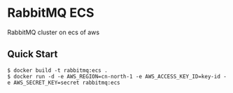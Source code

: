 # RabbitMQ ECS
RabbitMQ cluster on ecs of aws

## Quick Start

```shell
$ docker build -t rabbitmq:ecs .
$ docker run -d -e AWS_REGION=cn-north-1 -e AWS_ACCESS_KEY_ID=key-id -e AWS_SECRET_KEY=secret rabbitmq:ecs
```